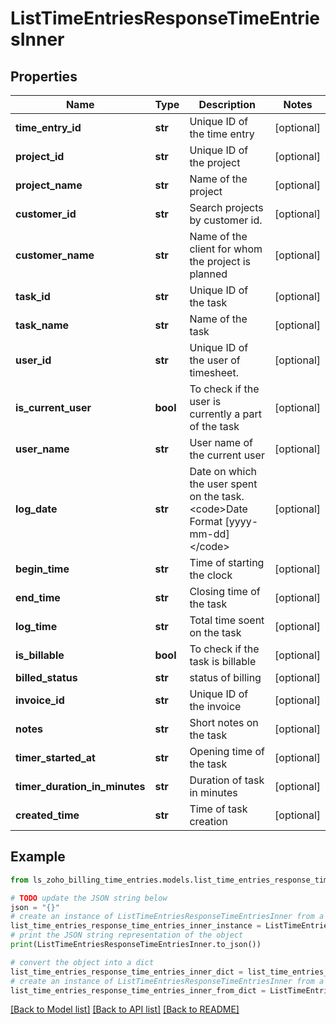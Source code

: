 # ListTimeEntriesResponseTimeEntriesInner


## Properties

Name | Type | Description | Notes
------------ | ------------- | ------------- | -------------
**time_entry_id** | **str** | Unique ID of the time entry | [optional] 
**project_id** | **str** | Unique ID of the project | [optional] 
**project_name** | **str** | Name of the project | [optional] 
**customer_id** | **str** | Search projects by customer id. | [optional] 
**customer_name** | **str** | Name of the client for whom the project is planned | [optional] 
**task_id** | **str** | Unique ID of the task | [optional] 
**task_name** | **str** | Name of the task | [optional] 
**user_id** | **str** | Unique ID of the user of timesheet. | [optional] 
**is_current_user** | **bool** | To check if the user is currently a part of the task | [optional] 
**user_name** | **str** | User name of the current user | [optional] 
**log_date** | **str** | Date on which the user spent on the task. &lt;code&gt;Date Format [yyyy-mm-dd]&lt;/code&gt; | [optional] 
**begin_time** | **str** | Time of starting the clock | [optional] 
**end_time** | **str** | Closing time of the task | [optional] 
**log_time** | **str** | Total time soent on the task | [optional] 
**is_billable** | **bool** | To check if the task is billable | [optional] 
**billed_status** | **str** | status of billing | [optional] 
**invoice_id** | **str** | Unique ID of the invoice | [optional] 
**notes** | **str** | Short notes on the task | [optional] 
**timer_started_at** | **str** | Opening time of the task | [optional] 
**timer_duration_in_minutes** | **str** | Duration of task in minutes | [optional] 
**created_time** | **str** | Time of task creation | [optional] 

## Example

```python
from ls_zoho_billing_time_entries.models.list_time_entries_response_time_entries_inner import ListTimeEntriesResponseTimeEntriesInner

# TODO update the JSON string below
json = "{}"
# create an instance of ListTimeEntriesResponseTimeEntriesInner from a JSON string
list_time_entries_response_time_entries_inner_instance = ListTimeEntriesResponseTimeEntriesInner.from_json(json)
# print the JSON string representation of the object
print(ListTimeEntriesResponseTimeEntriesInner.to_json())

# convert the object into a dict
list_time_entries_response_time_entries_inner_dict = list_time_entries_response_time_entries_inner_instance.to_dict()
# create an instance of ListTimeEntriesResponseTimeEntriesInner from a dict
list_time_entries_response_time_entries_inner_from_dict = ListTimeEntriesResponseTimeEntriesInner.from_dict(list_time_entries_response_time_entries_inner_dict)
```
[[Back to Model list]](../README.md#documentation-for-models) [[Back to API list]](../README.md#documentation-for-api-endpoints) [[Back to README]](../README.md)


